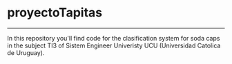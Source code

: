 # proyectoTapitas
----

In this repository you'll find code for the clasification system for soda caps in the subject TI3 of Sistem Engineer Univeristy UCU (Universidad Catolica de Uruguay).